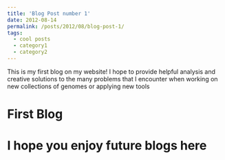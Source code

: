 ```yaml
---
title: 'Blog Post number 1'
date: 2012-08-14
permalink: /posts/2012/08/blog-post-1/
tags:
  - cool posts
  - category1
  - category2
---
```


This is my first blog on my website! I hope to provide helpful analysis and creative solutions to the many problems that I encounter when working on new collections of genomes or applying new tools

First Blog
======
I hope you enjoy future blogs here
======
